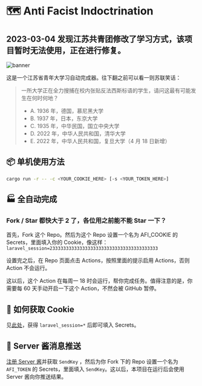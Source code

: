 # 🗺 Anti Facist Indoctrination

## 2023-03-04 发现江苏共青团修改了学习方式，该项目暂时无法使用，正在进行修复。

![banner](https://socialify.git.ci/lixiang810/AntiFacistIndoctrination/image?description=1&font=KoHo&forks=1&issues=1&language=1&name=1&owner=1&pattern=Circuit%20Board&pulls=1&stargazers=1&theme=Dark)

这是一个江苏省青年大学习自动完成器。往下翻之前可以看一则苏联笑话：

> 一所大学正在全力搜捕在校内张贴反法西斯标语的学生，请问这最有可能发生在何时何地？
>
> - A. 1936 年，德国，慕尼黑大学
> - B. 1937 年，日本，东京大学
> - C. 1935 年，中华民国，国立中央大学
> - D. 2022 年，中华人民共和国，清华大学
> - E. 2022 年，中华人民共和国，复旦大学（4 月 18 日新增）

## 📦 单机使用方法

```bash
cargo run -r -- -c <YOUR_COOKIE_HERE> [-s <YOUR_TOKEN_HERE>]
```

## 🏭 全自动完成

### Fork / Star 都快大于 2 了，各位用之前能不能 Star 一下？

首先，Fork 这个 Repo。然后为这个 Repo 设置一个名为 AFI_COOKIE 的 Secrets，里面填入你的 Cookie，像这样：`laravel_session=2333333333333333333333333333333333333333`

设置完之后，在 Repo 页面点击 Actions，按照里面的提示启用 Actions，否则 Action 不会运行。

这以后，这个 Action 在每周一 18 时会运行，帮你完成任务。值得注意的是，你需要每 60 天手动开启一下这个 Action，不然会被 GitHub 暂停。

## 🍪 如何获取 Cookie

见[此处](http://yuzai.xyz/%e9%9d%92%e5%b9%b4%e5%a4%a7%e5%ad%a6%e4%b9%a0%e6%8a%93%e5%8c%85%e6%95%99%e7%a8%8b/)，获得 `laravel_session=*` 后即可填入 Secrets。

## 📱 Server 酱消息推送

[注册 Server 酱](https://sct.ftqq.com/)并获取 `SendKey` ，然后为你 Fork 下的 Repo 设置一个名为 `AFI_TOKEN` 的 Secrets，里面填入 `SendKey`。这以后，本项目在运行后会使用 Server 酱向你推送结果。
